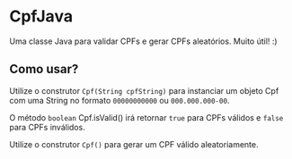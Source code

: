# CpfJava
Uma classe Java para validar CPFs e gerar CPFs aleatórios. Muito útil! :)

## Como usar?
Utilize o construtor `Cpf(String cpfString)` para instanciar um objeto Cpf com uma String no formato `00000000000` ou `000.000.000-00`.  
  
O método `boolean` Cpf.isValid() irá retornar `true` para CPFs válidos e `false` para CPFs inválidos.
  
Utilize o construtor `Cpf()` para gerar um CPF válido aleatoriamente.
